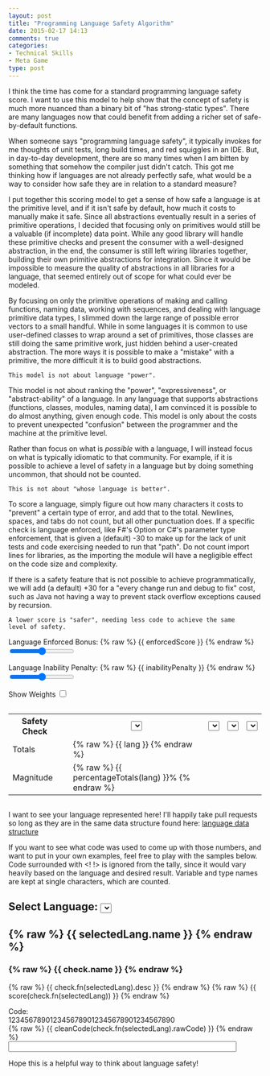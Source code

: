```yaml
---
layout: post
title: "Programming Language Safety Algorithm"
date: 2015-02-17 14:13
comments: true
categories: 
- Technical Skills
- Meta Game
type: post
---
```


I think the time has come for a standard programming language safety
score. I want to use this model to help show that the concept of
safety is much more nuanced than a binary bit of "has strong-static
types". There are many languages now that could benefit from adding a
richer set of safe-by-default functions.

When someone says "programming language safety", it typically invokes
for me thoughts of unit tests, long build times, and red squiggles in
an IDE. But, in day-to-day development, there are so many times when I
am bitten by something that somehow the compiler just didn't
catch. This got me thinking how if languages are not already perfectly
safe, what would be a way to consider how safe they are in relation to
a standard measure?

I put together this scoring model to get a sense of how safe a
language is at the primitive level, and if it isn't safe by default,
how much it costs to manually make it safe. Since all abstractions
eventually result in a series of primitive operations, I decided that
focusing only on primitives would still be a valuable (if incomplete)
data point. While any good library will handle these primitive checks
and present the consumer with a well-designed abstraction, in the end,
the consumer is still left wiring libraries together, building their
own primitive abstractions for integration. Since it would be
impossible to measure the quality of abstractions in all libraries for
a language, that seemed entirely out of scope for what could ever be
modeled.

By focusing on only the primitive operations of making and calling
functions, naming data, working with sequences, and dealing with
language primitive data types, I slimmed down the large range of
possible error vectors to a small handful. While in some languages it
is common to use user-defined classes to wrap around a set of
primitives, those classes are still doing the same primitive work,
just hidden behind a user-created abstraction. The more ways it is
possible to make a "mistake" with a primitive, the more difficult it
is to build good abstractions.

    This model is not about language "power".

This model is not about ranking the "power", "expressiveness", or
"abstract-ability" of a language. In any language that supports
abstractions (functions, classes, modules, naming data), I am
convinced it is possible to do almost anything, given enough
code. This model is only about the costs to prevent unexpected
"confusion" between the programmer and the machine at the primitive
level.

Rather than focus on what is _possible_ with a language, I will
instead focus on what is typically idiomatic to that community. For
example, if it is possible to achieve a level of safety in a language
but by doing something uncommon, that should not be counted.

    This is not about "whose language is better".

To score a language, simply figure out how many characters it costs to
"prevent" a certain type of error, and add that to the
total. Newlines, spaces, and tabs do not count, but all other
punctuation does. If a specific check is language enforced, like F#'s
Option or C#'s parameter type enforcement, that is given a (default)
-30 to make up for the lack of unit tests and code exercising needed
to run that "path". Do not count import lines for libraries, as the
importing the module will have a negligible effect on the code size
and complexity.

If there is a safety feature that is not possible to achieve
programmatically, we will add (a default) +30 for a "every change run
and debug to fix" cost, such as Java not having a way to prevent stack
overflow exceptions caused by recursion.

    A lower score is "safer", needing less code to achieve the same
    level of safety.

<div ng-app="TableApp">
<div ng-controller="TableCtrl">

Language Enforced Bonus:
{% raw %} {{ enforcedScore }} {% endraw %}
<input ng-model="enforcedScore" type="range" min="0" max="50" />

Language Inability Penalty:
{% raw %} {{ inabilityPenalty }} {% endraw %}
<input ng-model="inabilityPenalty" type="range" min="0" max="50" />

Show Weights <input type="checkbox" ng-model="showWeights" />
<p class="lead">
<div style="overflow-x:scroll">
<table class="langtable">
<tr>
<th>Safety Check</th>
<th></th>
<th>
<select ng-options="lang.name for lang in allLanguages" ng-model="languages[0]"></select>
</th>
<th>
<select ng-options="lang.name for lang in allLanguages" ng-model="languages[1]"></select>
</th>
<th>
<select ng-options="lang.name for lang in allLanguages" ng-model="languages[2]"></select>
</th>
<th>
<select ng-options="lang.name for lang in allLanguages" ng-model="languages[3]"></select>
</th>
</tr>
<tr ng-repeat="check in langChecks" score-row name="check.name" language-fn="check.fn"></tr>
<tr class="totals"><td>Totals</td>
<td></td>
<td ng-repeat="lang in langTotals track by $index">
{% raw %} {{ lang }} {% endraw %}
</td>
</tr>
<tr class="totals"><td>Magnitude</td>
<td></td>
<td ng-repeat="lang in langTotals track by $index">
{% raw %} {{ percentageTotals(lang) }}% {% endraw %}
</td>
</tr>
</table>
</div>

I want to see your language represented here! I'll happily take
pull requests so long as they are in the same data structure found
here: [language data structure](https://github.com/steveshogren/blog-source/blob/22f907bb2d43b1edf7ca8807c32bb4542c887d93/source/javascripts/sliders.js#L97-L158)

If you want to see what code was used to come up with those numbers,
and want to put in your own examples, feel free to play with the
samples below. Code surrounded with <! !> is ignored from the tally,
since it would vary heavily based on the language and desired
result. Variable and type names are kept at single characters, which
are counted.

<h2>Select Language:
<select ng-options="lang.name for lang in allLanguages" ng-model="selectedLang"></select>
</h2>
<h2>{% raw %} {{ selectedLang.name }} {% endraw %}</h2>
<div ng-repeat="check in langChecks">
<h3>{% raw %} {{ check.name }} {% endraw %}</h3>
<p>
{% raw %} {{ check.fn(selectedLang).desc }} {% endraw %}
{% raw %} {{ score(check.fn(selectedLang)) }} {% endraw %}

<div>
Code:
<div class="tablecode">1234567890123456789012345678901234567890</div>
<div class="tablecode" > {% raw %} {{ cleanCode(check.fn(selectedLang).rawCode) }} {% endraw %} </div>
<input type="text" style="width:90%;" ng-model="check.fn(selectedLang).rawCode" />
</div>
</p>
</div>

Hope this is a helpful way to think about language safety!
